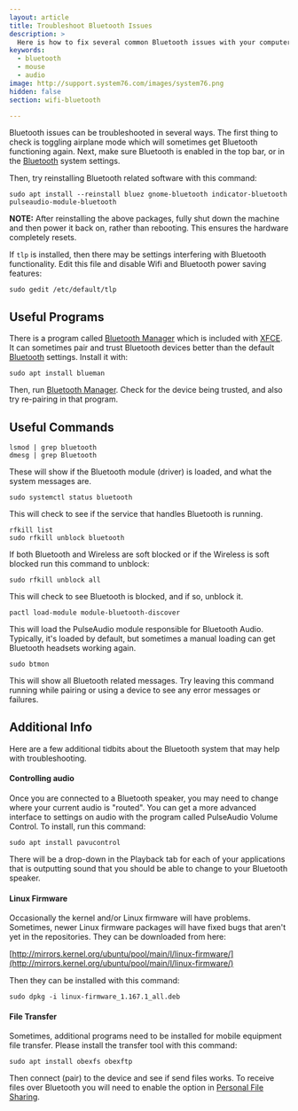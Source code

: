 ```yaml
---
layout: article
title: Troubleshoot Bluetooth Issues
description: >
  Here is how to fix several common Bluetooth issues with your computer.
keywords:
  - bluetooth
  - mouse
  - audio
image: http://support.system76.com/images/system76.png
hidden: false
section: wifi-bluetooth

---
```


Bluetooth issues can be troubleshooted in several ways.  The first thing to check is toggling airplane mode which will sometimes get Bluetooth functioning again.  Next, make sure Bluetooth is enabled in the top bar, or in the <u>Bluetooth</u> system settings.

Then, try reinstalling Bluetooth related software with this command:

```
sudo apt install --reinstall bluez gnome-bluetooth indicator-bluetooth pulseaudio-module-bluetooth
```

**NOTE:** After reinstalling the above packages, fully shut down the machine and then power it back on, rather than rebooting. This ensures the hardware completely resets.

If `tlp` is installed, then there may be settings interfering with Bluetooth functionality.  Edit this file and disable Wifi and Bluetooth power saving features:

```
sudo gedit /etc/default/tlp
```

## Useful Programs

There is a program called <u>Bluetooth Manager</u> which is included with <u>XFCE</u>. It can sometimes pair and trust Bluetooth devices better than the default <u>Bluetooth</u> settings. Install it with:

```
sudo apt install blueman
```

Then, run <u>Bluetooth Manager</u>. Check for the device being trusted, and also try re-pairing in that program.

## Useful Commands

```
lsmod | grep bluetooth
dmesg | grep Bluetooth
```

These will show if the Bluetooth module (driver) is loaded, and what the system messages are.

```
sudo systemctl status bluetooth
```

This will check to see if the service that handles Bluetooth is running.

```
rfkill list
sudo rfkill unblock bluetooth
```

If both Bluetooth and Wireless are soft blocked or if the Wireless is soft blocked run this command to unblock:

```
sudo rfkill unblock all
```

This will check to see Bluetooth is blocked, and if so, unblock it.

```
pactl load-module module-bluetooth-discover
```

This will load the PulseAudio module responsible for Bluetooth Audio.  Typically, it's loaded by default, but sometimes a manual loading can get Bluetooth headsets working again.

```
sudo btmon
```

This will show all Bluetooth related messages.  Try leaving this command running while pairing or using a device to see any error messages or failures.

## Additional Info

Here are a few additional tidbits about the Bluetooth system that may help with troubleshooting.

#### Controlling audio

Once you are connected to a Bluetooth speaker, you may need to change where your current audio is "routed". You can get a more advanced interface to settings on audio with the program called PulseAudio Volume Control. To install, run this command:
```
sudo apt install pavucontrol
```
There will be a drop-down in the Playback tab for each of your applications that is outputting sound that you should be able to change to your Bluetooth speaker.


#### Linux Firmware

Occasionally the kernel and/or Linux firmware will have problems.  Sometimes, newer Linux firmware packages will have fixed bugs that aren't yet in the repositories.  They can be downloaded from here:

[http://mirrors.kernel.org/ubuntu/pool/main/l/linux-firmware/](http://mirrors.kernel.org/ubuntu/pool/main/l/linux-firmware/)

Then they can be installed with this command:

```
sudo dpkg -i linux-firmware_1.167.1_all.deb
```

#### File Transfer

Sometimes, additional programs need to be installed for mobile equipment file transfer.  Please install the transfer tool with this command:

```
sudo apt install obexfs obexftp
```

Then connect (pair) to the device and see if send files works.  To receive files over Bluetooth you will need to enable the option in <u>Personal File Sharing</u>.
